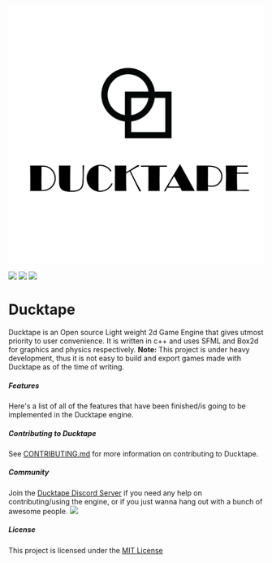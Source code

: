 ![](https://raw.githubusercontent.com/DucktapeEngine/ducktapeengine.github.io/main/logoHead.png)

![](https://img.shields.io/badge/Ducktape-Join-brightgreen?style=for-the-badge&logo=appveyor) ![](https://img.shields.io/github/downloads/ducktapeengine/ducktape/total?style=for-the-badge) ![](https://img.shields.io/bitbucket/issues/DucktapEngine/Ducktape?style=for-the-badge)
# Ducktape
Ducktape is an Open source Light weight 2d Game Engine that gives utmost priority to user convenience. It is written in c++ and uses SFML and Box2d for graphics and physics respectively. 
**Note:** This project is under heavy development, thus it is not easy to build and export games made with Ducktape as of the time of writing.
##### Features
<trellolink> Here's a list of all of the features that have been finished/is going to be implemented in the Ducktape engine.
##### Contributing to Ducktape
See [CONTRIBUTING.md](https://github.com/DucktapeEngine/Ducktape/blob/main/CONTRIBUTING.md) for more information on contributing to Ducktape.
##### Community
Join the [Ducktape Discord Server](https://ducktapeengine.github.io/discord) if you need any help on contributing/using the engine, or if you just wanna hang out with a bunch of awesome people.
![](https://img.shields.io/badge/Ducktape-Join-brightgreen?style=for-the-badge&logo=appveyor)

##### License
This project is licensed under the [MIT License](https://github.com/DucktapeEngine/Ducktape/blob/main/LICENSE)
